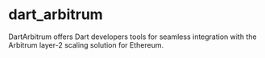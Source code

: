 # dart_arbitrum
DartArbitrum offers Dart developers tools for seamless integration with the Arbitrum layer-2 scaling solution for Ethereum. 
